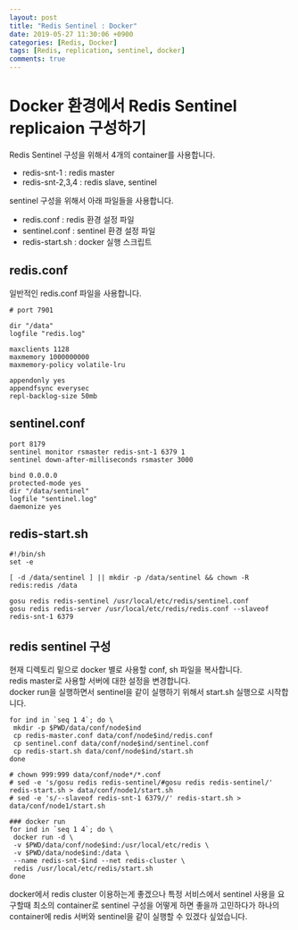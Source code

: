 ```yaml
---
layout: post
title: "Redis Sentinel : Docker"
date: 2019-05-27 11:30:06 +0900
categories: [Redis, Docker]
tags: [Redis, replication, sentinel, docker]
comments: true
---
```

# Docker 환경에서 Redis Sentinel replicaion 구성하기
Redis Sentinel 구성을 위해서 4개의 container를 사용합니다.  
- redis-snt-1 : redis master  
- redis-snt-2,3,4 : redis slave, sentinel  

sentinel 구성을 위해서 아래 파일들을 사용합니다.  
- redis.conf : redis 환경 설정 파일  
- sentinel.conf : sentinel 환경 설정 파일  
- redis-start.sh : docker 실행 스크립트  

## redis.conf
일반적인 redis.conf 파일을 사용합니다.  
```
# port 7901

dir "/data"
logfile "redis.log"

maxclients 1128
maxmemory 1000000000
maxmemory-policy volatile-lru

appendonly yes
appendfsync everysec
repl-backlog-size 50mb
```

## sentinel.conf
```
port 8179
sentinel monitor rsmaster redis-snt-1 6379 1
sentinel down-after-milliseconds rsmaster 3000

bind 0.0.0.0
protected-mode yes
dir "/data/sentinel"
logfile "sentinel.log"
daemonize yes
```

## redis-start.sh
```
#!/bin/sh
set -e

[ -d /data/sentinel ] || mkdir -p /data/sentinel && chown -R redis:redis /data

gosu redis redis-sentinel /usr/local/etc/redis/sentinel.conf
gosu redis redis-server /usr/local/etc/redis/redis.conf --slaveof redis-snt-1 6379
```

## redis sentinel 구성
현재 디렉토리 밑으로 docker 별로 사용할 conf, sh 파일을 복사합니다.  
redis master로 사용할 서버에 대한 설정을 변경합니다.  
docker run을 실행하면서 sentinel을 같이 실행하기 위해서 start.sh 실행으로 시작합니다.
```
for ind in `seq 1 4`; do \
 mkdir -p $PWD/data/conf/node$ind
 cp redis-master.conf data/conf/node$ind/redis.conf
 cp sentinel.conf data/conf/node$ind/sentinel.conf
 cp redis-start.sh data/conf/node$ind/start.sh
done

# chown 999:999 data/conf/node*/*.conf
# sed -e 's/gosu redis redis-sentinel/#gosu redis redis-sentinel/' redis-start.sh > data/conf/node1/start.sh
# sed -e 's/--slaveof redis-snt-1 6379//' redis-start.sh > data/conf/node1/start.sh

### docker run
for ind in `seq 1 4`; do \
 docker run -d \
 -v $PWD/data/conf/node$ind:/usr/local/etc/redis \
 -v $PWD/data/node$ind:/data \
 --name redis-snt-$ind --net redis-cluster \
 redis /usr/local/etc/redis/start.sh
done
```

docker에서 redis cluster 이용하는게 좋겠으나 특정 서비스에서 sentinel 사용을 요구할때 최소의 container로 sentinel 구성을 어떻게 하면 좋을까 고민하다가 하나의 container에 redis 서버와 sentinel을 같이 실행할 수 있겠다 싶었습니다.  
